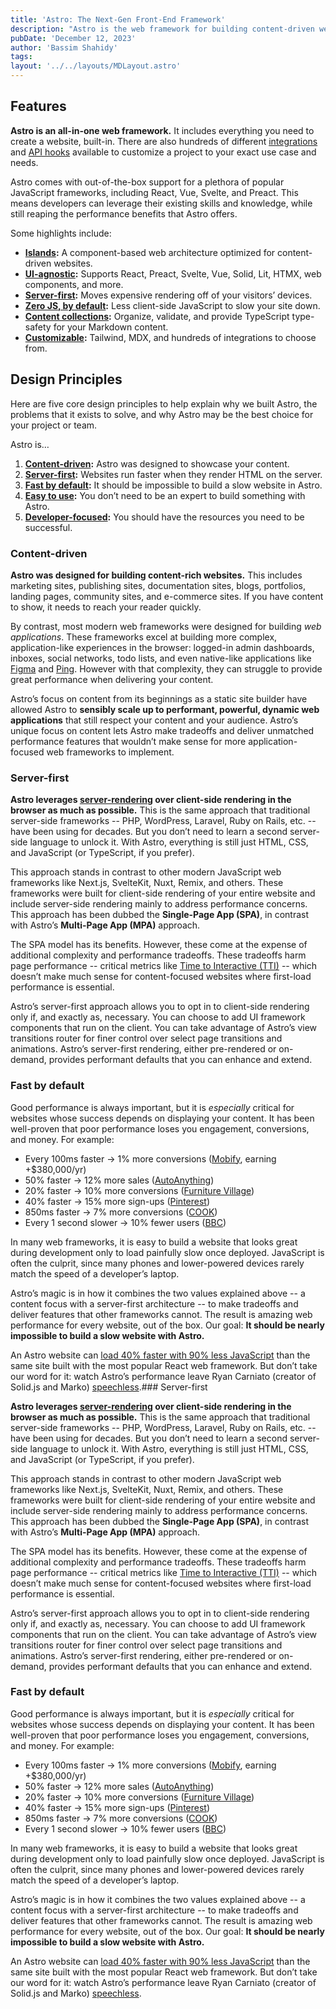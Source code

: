 ```yaml
---
title: 'Astro: The Next-Gen Front-End Framework'
description: "Astro is the web framework for building content-driven websites like blogs, marketing, and e-commerce. Astro is best-known for pioneering a new frontend architecture to reduce JavaScript overhead and complexity compared to other frameworks. If you need a website that loads fast and has great SEO, then Astro is for you."
pubDate: 'December 12, 2023'
author: 'Bassim Shahidy'
tags:
layout: '../../layouts/MDLayout.astro'
---
```


## Features

**Astro is an all-in-one web framework.** It includes everything you need to create a website, built-in. There are also hundreds of different [integrations](https://astro.build/integrations/) and [API hooks](https://docs.astro.build/en/reference/integrations-reference/) available to customize a project to your exact use case and needs.

Astro comes with out-of-the-box support for a plethora of popular JavaScript frameworks, including React, Vue, Svelte, and Preact. This means developers can leverage their existing skills and knowledge, while still reaping the performance benefits that Astro offers.

Some highlights include:

-   **[Islands](https://docs.astro.build/en/concepts/islands/):** A component-based web architecture optimized for content-driven websites.
-   **[UI-agnostic](https://docs.astro.build/en/core-concepts/framework-components/):** Supports React, Preact, Svelte, Vue, Solid, Lit, HTMX, web components, and more.
-   **[Server-first](https://docs.astro.build/en/core-concepts/rendering-modes/):** Moves expensive rendering off of your visitors’ devices.
-   **[Zero JS, by default](https://docs.astro.build/en/core-concepts/astro-components/):** Less client-side JavaScript to slow your site down.
-   **[Content collections](https://docs.astro.build/en/guides/content-collections/):** Organize, validate, and provide TypeScript type-safety for your Markdown content.
-   **[Customizable](https://docs.astro.build/en/guides/integrations-guide/):** Tailwind, MDX, and hundreds of integrations to choose from.

## Design Principles

Here are five core design principles to help explain why we built Astro, the problems that it exists to solve, and why Astro may be the best choice for your project or team.

Astro is…

1.  **[Content-driven](https://docs.astro.build/en/concepts/why-astro//#content-driven):** Astro was designed to showcase your content.
2.  **[Server-first](https://docs.astro.build/en/concepts/why-astro//#server-first):** Websites run faster when they render HTML on the server.
3.  **[Fast by default](https://docs.astro.build/en/concepts/why-astro//#fast-by-default):** It should be impossible to build a slow website in Astro.
4.  **[Easy to use](https://docs.astro.build/en/concepts/why-astro//#easy-to-use):** You don’t need to be an expert to build something with Astro.
5.  **[Developer-focused](https://docs.astro.build/en/concepts/why-astro//#developer-focused):** You should have the resources you need to be successful.

### Content-driven

**Astro was designed for building content-rich websites.** This includes marketing sites, publishing sites, documentation sites, blogs, portfolios, landing pages, community sites, and e-commerce sites. If you have content to show, it needs to reach your reader quickly.

By contrast, most modern web frameworks were designed for building _web applications_. These frameworks excel at building more complex, application-like experiences in the browser: logged-in admin dashboards, inboxes, social networks, todo lists, and even native-like applications like [Figma](https://figma.com/) and [Ping](https://ping.gg/). However with that complexity, they can struggle to provide great performance when delivering your content.

Astro’s focus on content from its beginnings as a static site builder have allowed Astro to **sensibly scale up to performant, powerful, dynamic web applications** that still respect your content and your audience. Astro’s unique focus on content lets Astro make tradeoffs and deliver unmatched performance features that wouldn’t make sense for more application-focused web frameworks to implement.

### Server-first

**Astro leverages [server-rendering](https://docs.astro.build/en/core-concepts/rendering-modes/) over client-side rendering in the browser as much as possible.** This is the same approach that traditional server-side frameworks -- PHP, WordPress, Laravel, Ruby on Rails, etc. -- have been using for decades. But you don’t need to learn a second server-side language to unlock it. With Astro, everything is still just HTML, CSS, and JavaScript (or TypeScript, if you prefer).

This approach stands in contrast to other modern JavaScript web frameworks like Next.js, SvelteKit, Nuxt, Remix, and others. These frameworks were built for client-side rendering of your entire website and include server-side rendering mainly to address performance concerns. This approach has been dubbed the **Single-Page App (SPA)**, in contrast with Astro’s **Multi-Page App (MPA)** approach.

The SPA model has its benefits. However, these come at the expense of additional complexity and performance tradeoffs. These tradeoffs harm page performance -- critical metrics like [Time to Interactive (TTI)](https://web.dev/interactive/) -- which doesn’t make much sense for content-focused websites where first-load performance is essential.

Astro’s server-first approach allows you to opt in to client-side rendering only if, and exactly as, necessary. You can choose to add UI framework components that run on the client. You can take advantage of Astro’s view transitions router for finer control over select page transitions and animations. Astro’s server-first rendering, either pre-rendered or on-demand, provides performant defaults that you can enhance and extend.

### Fast by default

Good performance is always important, but it is _especially_ critical for websites whose success depends on displaying your content. It has been well-proven that poor performance loses you engagement, conversions, and money. For example:

-   Every 100ms faster → 1% more conversions ([Mobify](https://web.dev/why-speed-matters/), earning +$380,000/yr)
-   50% faster → 12% more sales ([AutoAnything](https://www.digitalcommerce360.com/2010/08/19/web-accelerator-revs-conversion-and-sales-autoanything/))
-   20% faster → 10% more conversions ([Furniture Village](https://www.thinkwithgoogle.com/intl/en-gb/marketing-strategies/app-and-mobile/furniture-village-and-greenlight-slash-page-load-times-boosting-user-experience/))
-   40% faster → 15% more sign-ups ([Pinterest](https://medium.com/pinterest-engineering/driving-user-growth-with-performance-improvements-cfc50dafadd7))
-   850ms faster → 7% more conversions ([COOK](https://web.dev/why-speed-matters/))
-   Every 1 second slower → 10% fewer users ([BBC](https://www.creativebloq.com/features/how-the-bbc-builds-websites-that-scale))

In many web frameworks, it is easy to build a website that looks great during development only to load painfully slow once deployed. JavaScript is often the culprit, since many phones and lower-powered devices rarely match the speed of a developer’s laptop.

Astro’s magic is in how it combines the two values explained above -- a content focus with a server-first architecture -- to make tradeoffs and deliver features that other frameworks cannot. The result is amazing web performance for every website, out of the box. Our goal: **It should be nearly impossible to build a slow website with Astro.**

An Astro website can [load 40% faster with 90% less JavaScript](https://twitter.com/t3dotgg/status/1437195415439360003) than the same site built with the most popular React web framework. But don’t take our word for it: watch Astro’s performance leave Ryan Carniato (creator of Solid.js and Marko) [speechless](https://youtu.be/2ZEMb_H-LYE?t=8163).### Server-first

**Astro leverages [server-rendering](https://docs.astro.build/en/core-concepts/rendering-modes/) over client-side rendering in the browser as much as possible.** This is the same approach that traditional server-side frameworks -- PHP, WordPress, Laravel, Ruby on Rails, etc. -- have been using for decades. But you don’t need to learn a second server-side language to unlock it. With Astro, everything is still just HTML, CSS, and JavaScript (or TypeScript, if you prefer).

This approach stands in contrast to other modern JavaScript web frameworks like Next.js, SvelteKit, Nuxt, Remix, and others. These frameworks were built for client-side rendering of your entire website and include server-side rendering mainly to address performance concerns. This approach has been dubbed the **Single-Page App (SPA)**, in contrast with Astro’s **Multi-Page App (MPA)** approach.

The SPA model has its benefits. However, these come at the expense of additional complexity and performance tradeoffs. These tradeoffs harm page performance -- critical metrics like [Time to Interactive (TTI)](https://web.dev/interactive/) -- which doesn’t make much sense for content-focused websites where first-load performance is essential.

Astro’s server-first approach allows you to opt in to client-side rendering only if, and exactly as, necessary. You can choose to add UI framework components that run on the client. You can take advantage of Astro’s view transitions router for finer control over select page transitions and animations. Astro’s server-first rendering, either pre-rendered or on-demand, provides performant defaults that you can enhance and extend.

### Fast by default

Good performance is always important, but it is _especially_ critical for websites whose success depends on displaying your content. It has been well-proven that poor performance loses you engagement, conversions, and money. For example:

-   Every 100ms faster → 1% more conversions ([Mobify](https://web.dev/why-speed-matters/), earning +$380,000/yr)
-   50% faster → 12% more sales ([AutoAnything](https://www.digitalcommerce360.com/2010/08/19/web-accelerator-revs-conversion-and-sales-autoanything/))
-   20% faster → 10% more conversions ([Furniture Village](https://www.thinkwithgoogle.com/intl/en-gb/marketing-strategies/app-and-mobile/furniture-village-and-greenlight-slash-page-load-times-boosting-user-experience/))
-   40% faster → 15% more sign-ups ([Pinterest](https://medium.com/pinterest-engineering/driving-user-growth-with-performance-improvements-cfc50dafadd7))
-   850ms faster → 7% more conversions ([COOK](https://web.dev/why-speed-matters/))
-   Every 1 second slower → 10% fewer users ([BBC](https://www.creativebloq.com/features/how-the-bbc-builds-websites-that-scale))

In many web frameworks, it is easy to build a website that looks great during development only to load painfully slow once deployed. JavaScript is often the culprit, since many phones and lower-powered devices rarely match the speed of a developer’s laptop.

Astro’s magic is in how it combines the two values explained above -- a content focus with a server-first architecture -- to make tradeoffs and deliver features that other frameworks cannot. The result is amazing web performance for every website, out of the box. Our goal: **It should be nearly impossible to build a slow website with Astro.**

An Astro website can [load 40% faster with 90% less JavaScript](https://twitter.com/t3dotgg/status/1437195415439360003) than the same site built with the most popular React web framework. But don’t take our word for it: watch Astro’s performance leave Ryan Carniato (creator of Solid.js and Marko) [speechless](https://youtu.be/2ZEMb_H-LYE?t=8163).